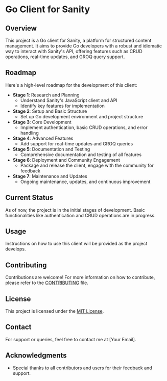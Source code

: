 # Go Client for Sanity

## Overview

This project is a Go client for Sanity, a platform for structured content management. It aims to provide Go developers with a robust and idiomatic way to interact with Sanity's API, offering features such as CRUD operations, real-time updates, and GROQ query support.

## Roadmap

Here's a high-level roadmap for the development of this client:

- **Stage 1**: Research and Planning
  - Understand Sanity's JavaScript client and API
  - Identify key features for implementation
- **Stage 2**: Setup and Basic Structure
  - Set up Go development environment and project structure
- **Stage 3**: Core Development
  - Implement authentication, basic CRUD operations, and error handling
- **Stage 4**: Advanced Features
  - Add support for real-time updates and GROQ queries
- **Stage 5**: Documentation and Testing
  - Comprehensive documentation and testing of all features
- **Stage 6**: Deployment and Community Engagement
  - Package and release the client, engage with the community for feedback
- **Stage 7**: Maintenance and Updates
  - Ongoing maintenance, updates, and continuous improvement

## Current Status

As of now, the project is in the initial stages of development. Basic functionalities like authentication and CRUD operations are in progress.

## Usage

Instructions on how to use this client will be provided as the project develops.

## Contributing

Contributions are welcome! For more information on how to contribute, please refer to the [CONTRIBUTING](CONTRIBUTING.md) file.

## License

This project is licensed under the [MIT License](LICENSE).

## Contact

For support or queries, feel free to contact me at [Your Email].

## Acknowledgments

- Special thanks to all contributors and users for their feedback and support.
